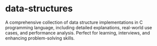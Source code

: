 # data-structures
A comprehensive collection of data structure implementations in C programming language, including detailed explanations, real-world use cases, and performance analysis. Perfect for learning, interviews, and enhancing problem-solving skills.
